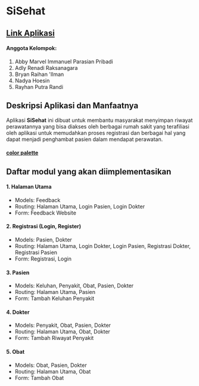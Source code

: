# SiSehat

## [Link Aplikasi](https://si-sehat.herokuapp.com/)

#### Anggota Kelompok:
1. Abby Marvel Immanuel Parasian Pribadi
2. Adly Renadi Raksanagara
3. Bryan Raihan 'Ilman
4. Nadya Hoesin
5. Rayhan Putra Randi

## Deskripsi Aplikasi dan Manfaatnya
Aplikasi **SiSehat** ini dibuat untuk membantu masyarakat menyimpan riwayat perawatannya yang bisa diakses oleh berbagai rumah sakit yang terafiliasi oleh aplikasi untuk memudahkan proses registrasi dan berbagai hal yang dapat menjadi penghambat pasien dalam mendapat perawatan.

#### [color palette](https://coolors.co/palette/f0ead2-e7e8c4-dde5b6-c5d397-b9ca88-adc178-a98467-95755e-806755-6c584c)

## Daftar modul yang akan diimplementasikan
#### 1. Halaman Utama
- Models: Feedback
- Routing: Halaman Utama, Login Pasien, Login Dokter
- Form: Feedback Website

#### 2. Registrasi (Login, Register)
- Models: Pasien, Dokter
- Routing: Halaman Utama, Login Dokter, Login Pasien, Registrasi Dokter, Registrasi Pasien
- Form: Registrasi, Login

#### 3. Pasien
- Models: Keluhan, Penyakit, Obat, Pasien, Dokter 
- Routing: Halaman Utama, Pasien
- Form: Tambah Keluhan Penyakit

#### 4. Dokter
- Models: Penyakit, Obat, Pasien, Dokter 
- Routing: Halaman Utama, Obat, Dokter
- Form: Tambah Riwayat Penyakit

#### 5. Obat
- Models:  Obat, Pasien, Dokter 
- Routing: Halaman Utama, Obat
- Form: Tambah Obat 
